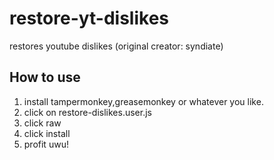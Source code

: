 # restore-yt-dislikes
restores youtube dislikes (original creator: syndiate)
## How to use
 1. install tampermonkey,greasemonkey or whatever you like.
 2. click on restore-dislikes.user.js
 3. click raw
 4. click install
 5. profit uwu!
